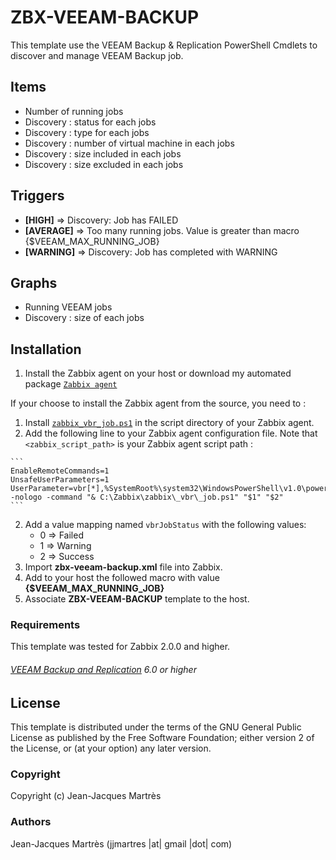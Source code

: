 ZBX-VEEAM-BACKUP
================

This template use the VEEAM Backup & Replication PowerShell Cmdlets to discover and manage VEEAM Backup job. 

Items
-----

  * Number of running jobs
  * Discovery : status for each jobs
  * Discovery : type for each jobs
  * Discovery : number of virtual machine in each jobs
  * Discovery : size included in each jobs
  * Discovery : size excluded in each jobs

Triggers
--------

  * **[HIGH]** => Discovery: Job has FAILED
  * **[AVERAGE]** => Too many running jobs. Value is greater than macro {$VEEAM\_MAX\_RUNNING\_JOB}
  * **[WARNING]** => Discovery: Job has completed with WARNING

Graphs
------

  * Running VEEAM jobs
  * Discovery : size of each jobs

Installation
------------

1. Install the Zabbix agent on your host or download my automated package [`Zabbix agent`](https://github.com/jjmartres/Zabbix/tree/master/zbx-agent)

  If your choose to install the Zabbix agent from the source, you need to :
  1. Install [`zabbix_vbr_job.ps1`](https://github.com/jjmartres/Zabbix/tree/master/zbx-templates/zbx-veeam/zabbix_vbr_job.ps1) in the script directory of your Zabbix agent.
  2. Add the following line to your Zabbix agent configuration file. Note that `<zabbix_script_path>` is your Zabbix agent script path :
    
    ```
    EnableRemoteCommands=1
    UnsafeUserParameters=1
    UserParameter=vbr[*],%SystemRoot%\system32\WindowsPowerShell\v1.0\powershell.exe -nologo -command "& C:\Zabbix\zabbix\_vbr\_job.ps1" "$1" "$2"
    ```

2. Add a value mapping named `vbrJobStatus` with the following values:
   * 0 => Failed
   * 1 => Warning
   * 2 => Success
3. Import **zbx-veeam-backup.xml** file into Zabbix.
4. Add to your host the followed macro with value **{$VEEAM\_MAX\_RUNNING\_JOB}**
5. Associate **ZBX-VEEAM-BACKUP** template to the host.

### Requirements

This template was tested for Zabbix 2.0.0 and higher.

###### [VEEAM Backup and Replication](http://www.veeam.com) 6.0 or higher

License
-------

This template is distributed under the terms of the GNU General Public License as published by the Free Software Foundation; either version 2 of the  License, or (at your option) any later version.

### Copyright

  Copyright (c) Jean-Jacques Martrès

### Authors

  Jean-Jacques Martrès
  (jjmartres |at| gmail |dot| com)
